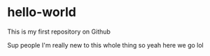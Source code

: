 # hello-world
This is my first repository on Github

Sup people I'm really new to this whole thing so yeah here we go lol 
